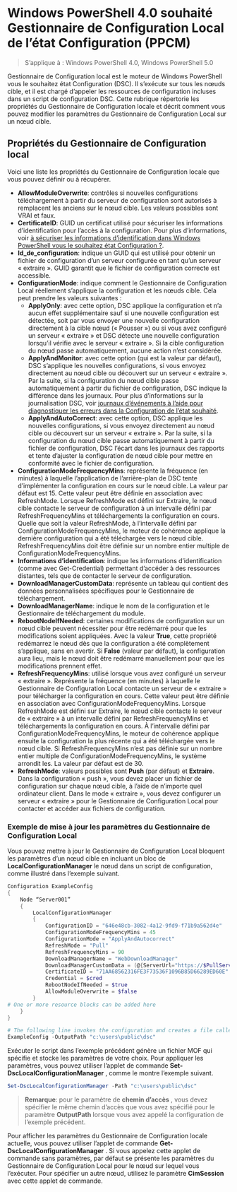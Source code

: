 # Windows PowerShell 4.0 souhaité Gestionnaire de Configuration Local de l’état Configuration (PPCM)

>S’applique à : Windows PowerShell 4.0, Windows PowerShell 5.0

Gestionnaire de Configuration local est le moteur de Windows PowerShell vous le souhaitez état Configuration (DSC). Il s’exécute sur tous les nœuds cible, et il est chargé d’appeler les ressources de configuration incluses dans un script de configuration DSC. Cette rubrique répertorie les propriétés du Gestionnaire de Configuration locale et décrit comment vous pouvez modifier les paramètres du Gestionnaire de Configuration Local sur un nœud cible.

## Propriétés du Gestionnaire de Configuration local
Voici une liste les propriétés du Gestionnaire de Configuration locale que vous pouvez définir ou à récupérer.
 
* **AllowModuleOverwrite**: contrôles si nouvelles configurations téléchargement à partir du serveur de configuration sont autorisés à remplacent les anciens sur le nœud cible. Les valeurs possibles sont VRAI et faux.
* **CertificateID**: GUID un certificat utilisé pour sécuriser les informations d’identification pour l’accès à la configuration. Pour plus d’informations, voir [à sécuriser les informations d’identification dans Windows PowerShell vous le souhaitez état Configuration ?](http://blogs.msdn.com/b/powershell/archive/2014/01/31/want-to-secure-credentials-in-windows-powershell-desired-state-configuration.aspx).
* **Id_de_configuration**: indique un GUID qui est utilisé pour obtenir un fichier de configuration d’un serveur configurée en tant qu’un serveur « extraire ». GUID garantit que le fichier de configuration correcte est accessible.
* **ConfigurationMode**: indique comment le Gestionnaire de Configuration Local réellement s’applique la configuration et les nœuds cible. Cela peut prendre les valeurs suivantes :
    - **ApplyOnly**: avec cette option, DSC applique la configuration et n’a aucun effet supplémentaire sauf si une nouvelle configuration est détectée, soit par vous envoyer une nouvelle configuration directement à la cible nœud (« Pousser ») ou si vous avez configuré un serveur « extraire » et DSC détecte une nouvelle configuration lorsqu’il vérifie avec le serveur « extraire ». Si la cible configuration du nœud passe automatiquement, aucune action n’est considérée.
    - **ApplyAndMonitor**: avec cette option (qui est la valeur par défaut), DSC s’applique les nouvelles configurations, si vous envoyez directement au nœud cible ou découvert sur un serveur « extraire ». Par la suite, si la configuration du nœud cible passe automatiquement à partir du fichier de configuration, DSC indique la différence dans les journaux. Pour plus d’informations sur la journalisation DSC, voir [journaux d’événements à l’aide pour diagnostiquer les erreurs dans la Configuration de l’état souhaité](http://blogs.msdn.com/b/powershell/archive/2014/01/03/using-event-logs-to-diagnose-errors-in-desired-state-configuration.aspx).
    - **ApplyAndAutoCorrect**: avec cette option, DSC applique les nouvelles configurations, si vous envoyez directement au nœud cible ou découvert sur un serveur « extraire ». Par la suite, si la configuration du nœud cible passe automatiquement à partir du fichier de configuration, DSC l’écart dans les journaux des rapports et tente d’ajuster la configuration de nœud cible pour mettre en conformité avec le fichier de configuration.
* **ConfigurationModeFrequencyMins**: représente la fréquence (en minutes) à laquelle l’application de l’arrière-plan de DSC tente d’implémenter la configuration en cours sur le nœud cible. La valeur par défaut est 15. Cette valeur peut être définie en association avec RefreshMode. Lorsque RefreshMode est défini sur Extraire, le nœud cible contacte le serveur de configuration à un intervalle défini par RefreshFrequencyMins et téléchargements la configuration en cours. Quelle que soit la valeur RefreshMode, à l’intervalle défini par ConfigurationModeFrequencyMins, le moteur de cohérence applique la dernière configuration qui a été téléchargée vers le nœud cible. RefreshFrequencyMins doit être définie sur un nombre entier multiple de ConfigurationModeFrequencyMins.
* **Informations d’identification**: indique les informations d’identification (comme avec Get-Credential) permettant d’accéder à des ressources distantes, tels que de contacter le serveur de configuration.
* **DownloadManagerCustomData**: représente un tableau qui contient des données personnalisées spécifiques pour le Gestionnaire de téléchargement.
* **DownloadManagerName**: indique le nom de la configuration et le Gestionnaire de téléchargement du module.
* **RebootNodeIfNeeded**: certaines modifications de configuration sur un nœud cible peuvent nécessiter pour être redémarré pour que les modifications soient appliquées. Avec la valeur **True**, cette propriété redémarrez le nœud dès que la configuration a été complètement s’applique, sans en avertir. Si **False** (valeur par défaut), la configuration aura lieu, mais le nœud doit être redémarré manuellement pour que les modifications prennent effet.
* **RefreshFrequencyMins**: utilisé lorsque vous avez configuré un serveur « extraire ». Représente la fréquence (en minutes) à laquelle le Gestionnaire de Configuration Local contacte un serveur de « extraire » pour télécharger la configuration en cours. Cette valeur peut être définie en association avec ConfigurationModeFrequencyMins. Lorsque RefreshMode est défini sur Extraire, le nœud cible contacte le serveur de « extraire » à un intervalle défini par RefreshFrequencyMins et téléchargements la configuration en cours. À l’intervalle défini par ConfigurationModeFrequencyMins, le moteur de cohérence applique ensuite la configuration la plus récente qui a été téléchargée vers le nœud cible. Si RefreshFrequencyMins n’est pas définie sur un nombre entier multiple de ConfigurationModeFrequencyMins, le système arrondit les. La valeur par défaut est de 30.
* **RefreshMode**: valeurs possibles sont **Push** (par défaut) et **Extraire**. Dans la configuration « push », vous devez placer un fichier de configuration sur chaque nœud cible, à l’aide de n’importe quel ordinateur client. Dans le mode « extraire », vous devez configurer un serveur « extraire » pour le Gestionnaire de Configuration Local pour contacter et accéder aux fichiers de configuration.

### Exemple de mise à jour les paramètres du Gestionnaire de Configuration Local

Vous pouvez mettre à jour le Gestionnaire de Configuration Local bloquent les paramètres d’un nœud cible en incluant un bloc de **LocalConfigurationManager** le nœud dans un script de configuration, comme illustré dans l’exemple suivant.

```powershell
Configuration ExampleConfig
{
    Node “Server001”
    {
        LocalConfigurationManager
        {
            ConfigurationID = "646e48cb-3082-4a12-9fd9-f71b9a562d4e"
            ConfigurationModeFrequencyMins = 45
            ConfigurationMode = "ApplyAndAutocorrect"
            RefreshMode = "Pull"
            RefreshFrequencyMins = 90
            DownloadManagerName = "WebDownloadManager"
            DownloadManagerCustomData = (@{ServerUrl="https://$PullServer/psdscpullserver.svc"})
            CertificateID = "71AA68562316FE3F73536F1096B85D66289ED60E"
            Credential = $cred
            RebootNodeIfNeeded = $true
            AllowModuleOverwrite = $false
        }
# One or more resource blocks can be added here
    }
}

# The following line invokes the configuration and creates a file called Server001.meta.mof at the specified path
ExampleConfig -OutputPath "c:\users\public\dsc"  
```

Exécuter le script dans l’exemple précédent génère un fichier MOF qui spécifie et stocke les paramètres de votre choix. Pour appliquer les paramètres, vous pouvez utiliser l’applet de commande **Set-DscLocalConfigurationManager** , comme le montre l’exemple suivant.

```powershell
Set-DscLocalConfigurationManager -Path "c:\users\public\dsc"
```

> **Remarque**: pour le paramètre de **chemin d’accès** , vous devez spécifier le même chemin d’accès que vous avez spécifié pour le paramètre **OutputPath** lorsque vous avez appelé la configuration de l’exemple précédent.

Pour afficher les paramètres du Gestionnaire de Configuration locale actuelle, vous pouvez utiliser l’applet de commande **Get-DscLocalConfigurationManager** . Si vous appelez cette applet de commande sans paramètres, par défaut se présente les paramètres du Gestionnaire de Configuration Local pour le nœud sur lequel vous l’exécuter. Pour spécifier un autre nœud, utilisez le paramètre **CimSession** avec cette applet de commande.